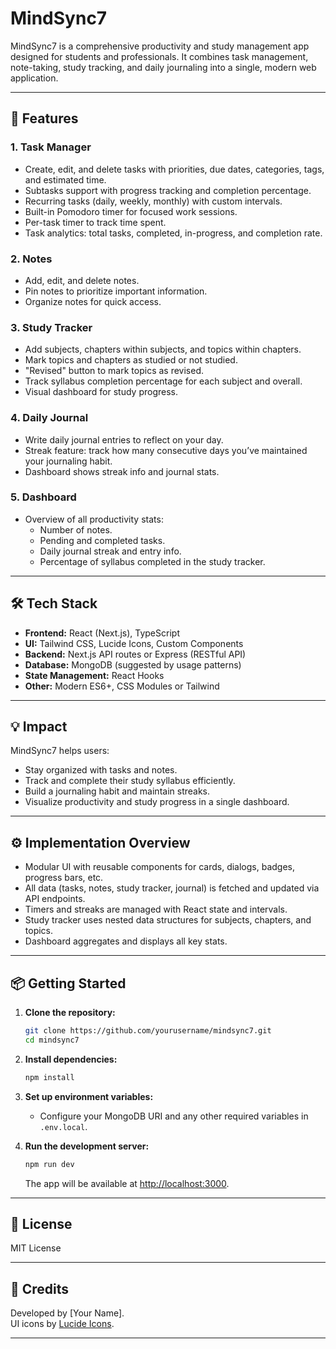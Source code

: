 # MindSync7

MindSync7 is a comprehensive productivity and study management app designed for students and professionals. It combines task management, note-taking, study tracking, and daily journaling into a single, modern web application.

---

## 🚀 Features

### 1. Task Manager
- Create, edit, and delete tasks with priorities, due dates, categories, tags, and estimated time.
- Subtasks support with progress tracking and completion percentage.
- Recurring tasks (daily, weekly, monthly) with custom intervals.
- Built-in Pomodoro timer for focused work sessions.
- Per-task timer to track time spent.
- Task analytics: total tasks, completed, in-progress, and completion rate.

### 2. Notes
- Add, edit, and delete notes.
- Pin notes to prioritize important information.
- Organize notes for quick access.

### 3. Study Tracker
- Add subjects, chapters within subjects, and topics within chapters.
- Mark topics and chapters as studied or not studied.
- "Revised" button to mark topics as revised.
- Track syllabus completion percentage for each subject and overall.
- Visual dashboard for study progress.

### 4. Daily Journal
- Write daily journal entries to reflect on your day.
- Streak feature: track how many consecutive days you’ve maintained your journaling habit.
- Dashboard shows streak info and journal stats.

### 5. Dashboard
- Overview of all productivity stats:
  - Number of notes.
  - Pending and completed tasks.
  - Daily journal streak and entry info.
  - Percentage of syllabus completed in the study tracker.

---

## 🛠 Tech Stack

- **Frontend:** React (Next.js), TypeScript
- **UI:** Tailwind CSS, Lucide Icons, Custom Components
- **Backend:** Next.js API routes or Express (RESTful API)
- **Database:** MongoDB (suggested by usage patterns)
- **State Management:** React Hooks
- **Other:** Modern ES6+, CSS Modules or Tailwind

---

## 💡 Impact

MindSync7 helps users:
- Stay organized with tasks and notes.
- Track and complete their study syllabus efficiently.
- Build a journaling habit and maintain streaks.
- Visualize productivity and study progress in a single dashboard.

---

## ⚙️ Implementation Overview

- Modular UI with reusable components for cards, dialogs, badges, progress bars, etc.
- All data (tasks, notes, study tracker, journal) is fetched and updated via API endpoints.
- Timers and streaks are managed with React state and intervals.
- Study tracker uses nested data structures for subjects, chapters, and topics.
- Dashboard aggregates and displays all key stats.

---

## 📦 Getting Started

1. **Clone the repository:**
   ```sh
   git clone https://github.com/yourusername/mindsync7.git
   cd mindsync7
   ```

2. **Install dependencies:**
   ```sh
   npm install
   ```

3. **Set up environment variables:**
   - Configure your MongoDB URI and any other required variables in `.env.local`.

4. **Run the development server:**
   ```sh
   npm run dev
   ```
   The app will be available at [http://localhost:3000](http://localhost:3000).

---

## 📄 License

MIT License

---

## 🙏 Credits

Developed by [Your Name].  
UI icons by [Lucide Icons](https://lucide.dev/).

---
